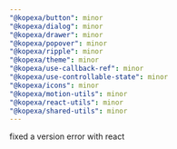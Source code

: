 ```yaml
---
"@kopexa/button": minor
"@kopexa/dialog": minor
"@kopexa/drawer": minor
"@kopexa/popover": minor
"@kopexa/ripple": minor
"@kopexa/theme": minor
"@kopexa/use-callback-ref": minor
"@kopexa/use-controllable-state": minor
"@kopexa/icons": minor
"@kopexa/motion-utils": minor
"@kopexa/react-utils": minor
"@kopexa/shared-utils": minor
---
```


fixed a version error with react
